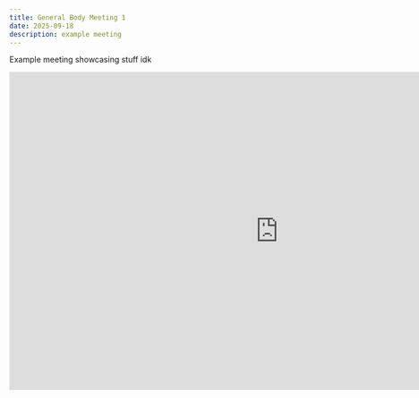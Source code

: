 ```yaml
---
title: General Body Meeting 1
date: 2025-09-18
description: example meeting
---
```


Example meeting showcasing stuff idk

<iframe
  src="https://docs.google.com/presentation/d/143E5hQcsFHFLlKEZM1juG5vvdAC2O47-moyrtpS73ZY/embed?start=false&loop=false&delayms=3000"
  frameborder="0" width="960" height="569" allowfullscreen="true"
  mozallowfullscreen="true" webkitallowfullscreen="true">
  Meeting slideshow [alt](https://docs.google.com/presentation/d/143E5hQcsFHFLlKEZM1juG5vvdAC2O47-moyrtpS73ZY/pub?start=false&loop=false&delayms=3000)
</iframe>
